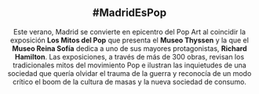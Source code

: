 <section class="tint-bg">
  <div class="container inner-sm">
    <div class="row">
      <div class="col-md-8 col-sm-9">
        <header>
          <h1>#MadridEsPop</h1>
          <p>Este verano, Madrid se convierte en epicentro del Pop Art al coincidir la exposición <strong>Los Mitos del Pop</strong> que presenta el <strong>Museo Thyssen</strong> y la que el <strong>Museo Reina Sofía</strong> dedica a uno de sus mayores protagonistas, <strong>Richard Hamilton</strong>. Las exposiciones, a través de más de 300 obras, revisan los tradicionales mitos del movimiento Pop e ilustran las inquietudes de una sociedad que quería olvidar el trauma de la guerra y reconocía de un modo crítico el boom de la cultura de masas y la nueva sociedad de consumo.</p>
        </header>
      </div>
    </div>
  </div>
</section>